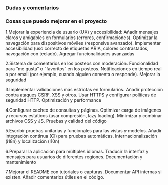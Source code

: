 ### Dudas y comentarios
### Cosas que puedo mejorar en el proyecto

1.Mejorar la experiencia de usuario (UX) y accesibilidad:
Añadir mensajes claros y amigables en formularios (errores, confirmaciones).
Optimizar la navegación para dispositivos móviles (responsive avanzado).
Implementar accesibilidad (uso correcto de etiquetas ARIA, colores contrastados, navegación con teclado).
Agregar funcionalidades avanzadas

2.Sistema de comentarios en los posteos con moderación.
Funcionalidad para “me gusta” o “favoritos” en los posteos.
Notificaciones en tiempo real o por email (por ejemplo, cuando alguien comenta o responde).
Mejorar la seguridad

3.Implementar validaciones más estrictas en formularios.
Añadir protección contra ataques CSRF, XSS y otros.
Usar HTTPS y configurar políticas de seguridad HTTP.
Optimización y performance

4.Configurar cacheo de consultas y páginas.
Optimizar carga de imágenes y recursos estáticos (usar compresión, lazy loading).
Minimizar y combinar archivos CSS y JS.
Pruebas y calidad del código

5.Escribir pruebas unitarias y funcionales para las vistas y modelos.
Añadir integración continua (CI) para pruebas automáticas.
Internacionalización (i18n) y localización (l10n)

6.Preparar la aplicación para múltiples idiomas.
Traducir la interfaz y mensajes para usuarios de diferentes regiones.
Documentación y mantenimiento

7.Mejorar el README con tutoriales o capturas.
Documentar API internas si existen.
Añadir comentarios útiles en el código.